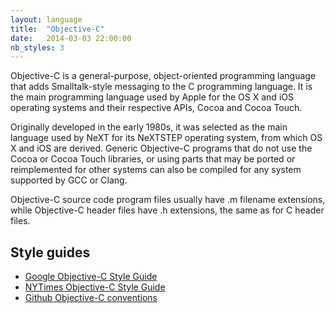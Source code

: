 ```yaml
---
layout: language
title:  "Objective-C"
date:   2014-03-03 22:00:00
nb_styles: 3
---
```


Objective-C is a general-purpose, object-oriented programming language that adds Smalltalk-style messaging to the C programming language. It is the main programming language used by Apple for the OS X and iOS operating systems and their respective APIs, Cocoa and Cocoa Touch.

Originally developed in the early 1980s, it was selected as the main language used by NeXT for its NeXTSTEP operating system, from which OS X and iOS are derived. Generic Objective-C programs that do not use the Cocoa or Cocoa Touch libraries, or using parts that may be ported or reimplemented for other systems can also be compiled for any system supported by GCC or Clang.

Objective-C source code program files usually have .m filename extensions, while Objective-C header files have .h extensions, the same as for C header files.

## Style guides

- [Google Objective-C Style Guide](https://google-styleguide.googlecode.com/svn/trunk/objcguide.xml)
- [NYTimes Objective-C Style Guide](https://github.com/NYTimes/objective-c-style-guide)
- [Github Objective-C conventions](https://github.com/github/objective-c-conventions)